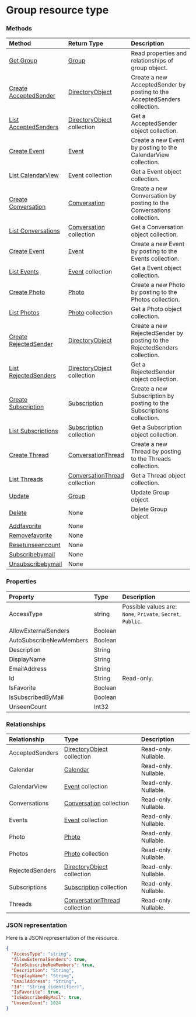 # Group resource type




### Methods

| Method		   | Return Type	|Description|
|:---------------|:--------|:----------|
|[Get Group](../api/group_get.md) | [Group](group.md) |Read properties and relationships of group object.|
|[Create AcceptedSender](../api/group_post_acceptedsenders.md) |[DirectoryObject](directoryobject.md)| Create a new AcceptedSender by posting to the AcceptedSenders collection.|
|[List AcceptedSenders](../api/group_list_acceptedsenders.md) |[DirectoryObject](directoryobject.md) collection| Get a AcceptedSender object collection.|
|[Create Event](../api/group_post_calendarview.md) |[Event](event.md)| Create a new Event by posting to the CalendarView collection.|
|[List CalendarView](../api/group_list_calendarview.md) |[Event](event.md) collection| Get a Event object collection.|
|[Create Conversation](../api/group_post_conversations.md) |[Conversation](conversation.md)| Create a new Conversation by posting to the Conversations collection.|
|[List Conversations](../api/group_list_conversations.md) |[Conversation](conversation.md) collection| Get a Conversation object collection.|
|[Create Event](../api/group_post_events.md) |[Event](event.md)| Create a new Event by posting to the Events collection.|
|[List Events](../api/group_list_events.md) |[Event](event.md) collection| Get a Event object collection.|
|[Create Photo](../api/group_post_photos.md) |[Photo](photo.md)| Create a new Photo by posting to the Photos collection.|
|[List Photos](../api/group_list_photos.md) |[Photo](photo.md) collection| Get a Photo object collection.|
|[Create RejectedSender](../api/group_post_rejectedsenders.md) |[DirectoryObject](directoryobject.md)| Create a new RejectedSender by posting to the RejectedSenders collection.|
|[List RejectedSenders](../api/group_list_rejectedsenders.md) |[DirectoryObject](directoryobject.md) collection| Get a RejectedSender object collection.|
|[Create Subscription](../api/group_post_subscriptions.md) |[Subscription](subscription.md)| Create a new Subscription by posting to the Subscriptions collection.|
|[List Subscriptions](../api/group_list_subscriptions.md) |[Subscription](subscription.md) collection| Get a Subscription object collection.|
|[Create Thread](../api/group_post_threads.md) |[ConversationThread](conversationthread.md)| Create a new Thread by posting to the Threads collection.|
|[List Threads](../api/group_list_threads.md) |[ConversationThread](conversationthread.md) collection| Get a Thread object collection.|
|[Update](../api/group_update.md) | [Group](group.md)	|Update Group object. |
|[Delete](../api/group_delete.md) | None |Delete Group object. |
|[Addfavorite](../api/group_addfavorite.md)|None||
|[Removefavorite](../api/group_removefavorite.md)|None||
|[Resetunseencount](../api/group_resetunseencount.md)|None||
|[Subscribebymail](../api/group_subscribebymail.md)|None||
|[Unsubscribebymail](../api/group_unsubscribebymail.md)|None||

### Properties
| Property	   | Type	|Description|
|:---------------|:--------|:----------|
|AccessType|string| Possible values are: `None`, `Private`, `Secret`, `Public`.|
|AllowExternalSenders|Boolean||
|AutoSubscribeNewMembers|Boolean||
|Description|String||
|DisplayName|String||
|EmailAddress|String||
|Id|String| Read-only.|
|IsFavorite|Boolean||
|IsSubscribedByMail|Boolean||
|UnseenCount|Int32||

### Relationships
| Relationship | Type	|Description|
|:---------------|:--------|:----------|
|AcceptedSenders|[DirectoryObject](directoryobject.md) collection| Read-only. Nullable.|
|Calendar|[Calendar](calendar.md)| Read-only. Nullable.|
|CalendarView|[Event](event.md) collection| Read-only. Nullable.|
|Conversations|[Conversation](conversation.md) collection| Read-only. Nullable.|
|Events|[Event](event.md) collection| Read-only. Nullable.|
|Photo|[Photo](photo.md)| Read-only. Nullable.|
|Photos|[Photo](photo.md) collection| Read-only. Nullable.|
|RejectedSenders|[DirectoryObject](directoryobject.md) collection| Read-only. Nullable.|
|Subscriptions|[Subscription](subscription.md) collection| Read-only. Nullable.|
|Threads|[ConversationThread](conversationthread.md) collection| Read-only. Nullable.|

### JSON representation

Here is a JSON representation of the resource.

<!-- {
  "blockType": "resource",
  "optionalProperties": [

  ],
  "@odata.type": "microsoft.graph.Group"
}-->

```json
{
  "AccessType": "string",
  "AllowExternalSenders": true,
  "AutoSubscribeNewMembers": true,
  "Description": "String",
  "DisplayName": "String",
  "EmailAddress": "String",
  "Id": "String (identifier)",
  "IsFavorite": true,
  "IsSubscribedByMail": true,
  "UnseenCount": 1024
}

```

<!-- uuid: 8fcb5dbc-d5aa-4681-8e31-b001d5168d79
2015-10-25 14:57:30 UTC -->
<!-- {
  "type": "#page.annotation",
  "description": "Group resource",
  "keywords": "",
  "section": "documentation",
  "tocPath": ""
}-->